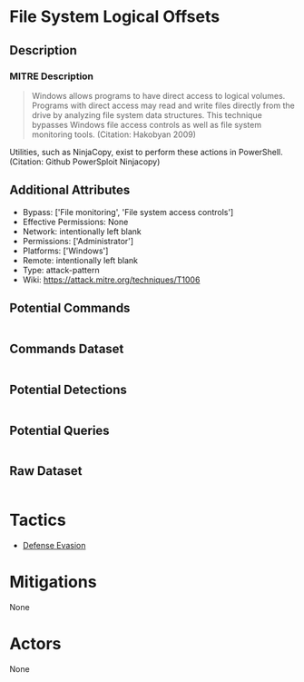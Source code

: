 
# File System Logical Offsets

## Description

### MITRE Description

> Windows allows programs to have direct access to logical volumes. Programs with direct access may read and write files directly from the drive by analyzing file system data structures. This technique bypasses Windows file access controls as well as file system monitoring tools. (Citation: Hakobyan 2009)

Utilities, such as NinjaCopy, exist to perform these actions in PowerShell. (Citation: Github PowerSploit Ninjacopy)

## Additional Attributes

* Bypass: ['File monitoring', 'File system access controls']
* Effective Permissions: None
* Network: intentionally left blank
* Permissions: ['Administrator']
* Platforms: ['Windows']
* Remote: intentionally left blank
* Type: attack-pattern
* Wiki: https://attack.mitre.org/techniques/T1006

## Potential Commands

```

```

## Commands Dataset

```

```

## Potential Detections

```json

```

## Potential Queries

```json

```

## Raw Dataset

```json

```

# Tactics


* [Defense Evasion](../tactics/Defense-Evasion.md)


# Mitigations

None

# Actors

None
